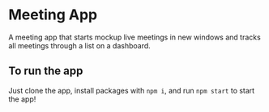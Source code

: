 # Meeting App

A meeting app that starts mockup live meetings in new windows and tracks all meetings through a list on a dashboard.

## To run the app

Just clone the app, install packages with `npm i`, and run `npm start` to start the app!
